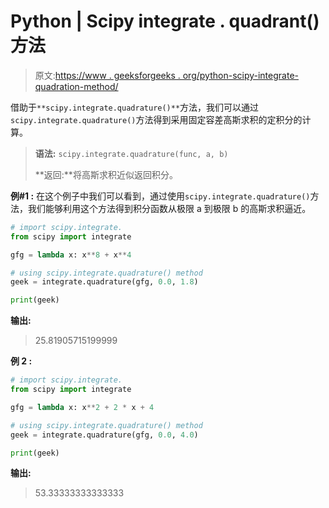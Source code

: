 # Python | Scipy integrate . quadrant()方法

> 原文:[https://www . geeksforgeeks . org/python-scipy-integrate-quadration-method/](https://www.geeksforgeeks.org/python-scipy-integrate-quadrature-method/)

借助于`**scipy.integrate.quadrature()**`方法，我们可以通过`scipy.integrate.quadrature()`方法得到采用固定容差高斯求积的定积分的计算。

> **语法:** `scipy.integrate.quadrature(func, a, b)`
> 
> **返回:**将高斯求积近似返回积分。

**例#1 :**
在这个例子中我们可以看到，通过使用`scipy.integrate.quadrature()`方法，我们能够利用这个方法得到积分函数从极限 a 到极限 b 的高斯求积逼近。

```py
# import scipy.integrate.
from scipy import integrate

gfg = lambda x: x**8 + x**4

# using scipy.integrate.quadrature() method
geek = integrate.quadrature(gfg, 0.0, 1.8)

print(geek)
```

**输出:**

> 25.81905715199999

**例 2 :**

```py
# import scipy.integrate.
from scipy import integrate

gfg = lambda x: x**2 + 2 * x + 4

# using scipy.integrate.quadrature() method
geek = integrate.quadrature(gfg, 0.0, 4.0)

print(geek)
```

**输出:**

> 53.33333333333333